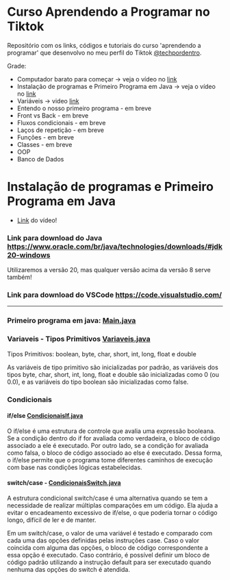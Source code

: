 # Curso Aprendendo a Programar no Tiktok

Repositório com os links, códigos e tutoriais do curso 'aprendendo a programar' que desenvolvo no meu perfil do Tiktok [@techpordentro](https://www.tiktok.com/@techpordentro).

Grade:

- Computador barato para começar -> veja o vídeo no [link](https://www.tiktok.com/@techpordentro/video/7261449473790954757)
- Instalação de programas e Primeiro Programa em Java -> veja o vídeo no [link](https://www.tiktok.com/@techpordentro/video/7261687864776346885)
- Variáveis -> video [link](https://www.tiktok.com/@techpordentro/video/7263096700573633797)
- Entendo o nosso primeiro programa - em breve
- Front vs Back - em breve
- Fluxos condicionais - em breve
- Laços de repetição - em breve
- Funções - em breve
- Classes - em breve
- OOP
- Banco de Dados

# Instalação de programas e Primeiro Programa em Java

- [Link](https://www.tiktok.com/@techpordentro/video/7261687864776346885) do vídeo!

### Link para download do Java https://www.oracle.com/br/java/technologies/downloads/#jdk20-windows

Utilizaremos a versão 20, mas qualquer versão acima da versão 8 serve também!

### Link para download do VSCode https://code.visualstudio.com/

<hr>

### Primeiro programa em java: [Main.java](https://github.com/techpordentro/aprendendo-java/blob/main/Main.java)

### Variaveis - Tipos Primitivos [Variaveis.java](https://github.com/techpordentro/aprendendo-java/blob/main/Variaveis.java)

Tipos Primitivos: boolean, byte, char, short, int, long, float e double

As variáveis de tipo primitivo são inicializadas por padrão, as variáveis dos tipos byte, char, short, int, long, float e double são inicializadas como 0 (ou 0.0), e as variáveis do tipo boolean são inicializadas como false.

### Condicionais

#### if/else [CondicionaisIf.java](https://github.com/techpordentro/aprendendo-java/blob/main/CondicionaisIf.java)

O if/else é uma estrutura de controle que avalia uma expressão booleana. Se a condição dentro do if for avaliada como verdadeira, o bloco de código associado a ele é executado. Por outro lado, se a condição for avaliada como falsa, o bloco de código associado ao else é executado. Dessa forma, o if/else permite que o programa tome diferentes caminhos de execução com base nas condições lógicas estabelecidas.

#### switch/case - [CondicionaisSwitch.java](https://github.com/techpordentro/aprendendo-java/blob/main/CondicionaisSwitch.java)

A estrutura condicional switch/case é uma alternativa quando se tem a necessidade de realizar múltiplas comparações em um código. Ela ajuda a evitar o encadeamento excessivo de if/else, o que poderia tornar o código longo, difícil de ler e de manter.

Em um switch/case, o valor de uma variável é testado e comparado com cada uma das opções definidas pelas instruções case. Caso o valor coincida com alguma das opções, o bloco de código correspondente a essa opção é executado. Caso contrário, é possível definir um bloco de código padrão utilizando a instrução default para ser executado quando nenhuma das opções do switch é atendida.
